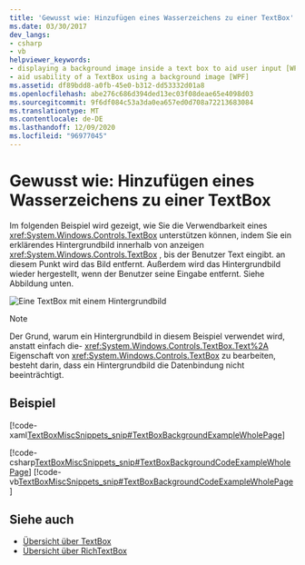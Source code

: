 ```yaml
---
title: 'Gewusst wie: Hinzufügen eines Wasserzeichens zu einer TextBox'
ms.date: 03/30/2017
dev_langs:
- csharp
- vb
helpviewer_keywords:
- displaying a background image inside a text box to aid user input [WPF]
- aid usability of a TextBox using a background image [WPF]
ms.assetid: df89bdd8-a0fb-45e0-b312-dd53332d01a8
ms.openlocfilehash: abe276c686d394ded13ec03f08deae65e4098d03
ms.sourcegitcommit: 9f6df084c53a3da0ea657ed0d708a72213683084
ms.translationtype: MT
ms.contentlocale: de-DE
ms.lasthandoff: 12/09/2020
ms.locfileid: "96977045"
---
```

# <a name="how-to-add-a-watermark-to-a-textbox"></a>Gewusst wie: Hinzufügen eines Wasserzeichens zu einer TextBox
Im folgenden Beispiel wird gezeigt, wie Sie die Verwendbarkeit eines <xref:System.Windows.Controls.TextBox> unterstützen können, indem Sie ein erklärendes Hintergrundbild innerhalb von anzeigen <xref:System.Windows.Controls.TextBox> , bis der Benutzer Text eingibt. an diesem Punkt wird das Bild entfernt. Außerdem wird das Hintergrundbild wieder hergestellt, wenn der Benutzer seine Eingabe entfernt. Siehe Abbildung unten.  
  
 ![Eine TextBox mit einem Hintergrundbild](./media/editing-textbox-using-background-image.png "Editing_TextBox_using_background_image")  
  
> [!NOTE]
> Der Grund, warum ein Hintergrundbild in diesem Beispiel verwendet wird, anstatt einfach die- <xref:System.Windows.Controls.TextBox.Text%2A> Eigenschaft von <xref:System.Windows.Controls.TextBox> zu bearbeiten, besteht darin, dass ein Hintergrundbild die Datenbindung nicht beeinträchtigt.  
  
## <a name="example"></a>Beispiel  
 [!code-xaml[TextBoxMiscSnippets_snip#TextBoxBackgroundExampleWholePage](~/samples/snippets/csharp/VS_Snippets_Wpf/TextBoxMiscSnippets_snip/csharp/textbox_with_background_image.xaml#textboxbackgroundexamplewholepage)]  
  
 [!code-csharp[TextBoxMiscSnippets_snip#TextBoxBackgroundCodeExampleWholePage](~/samples/snippets/csharp/VS_Snippets_Wpf/TextBoxMiscSnippets_snip/csharp/textbox_with_background_image.xaml.cs#textboxbackgroundcodeexamplewholepage)]
 [!code-vb[TextBoxMiscSnippets_snip#TextBoxBackgroundCodeExampleWholePage](~/samples/snippets/visualbasic/VS_Snippets_Wpf/TextBoxMiscSnippets_snip/visualbasic/textbox_with_background_image.xaml.vb#textboxbackgroundcodeexamplewholepage)]  
  
## <a name="see-also"></a>Siehe auch

- [Übersicht über TextBox](textbox-overview.md)
- [Übersicht über RichTextBox](richtextbox-overview.md)
